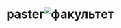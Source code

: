 # paster![факультет](https://user-images.githubusercontent.com/86555395/208658770-6b1a27cf-0e22-4fab-91c6-867b072638b5.PNG)
